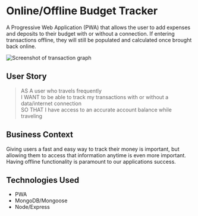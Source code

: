 # Online/Offline Budget Tracker
A Progressive Web Application (PWA) that allows the user to add expenses and deposits to their budget with or without a connection. If entering transactions offline, they will still be populated and calculated once brought back online. 

![Screenshot of transaction graph](https://jxleilani.github.io/budgettracker/assets/screenshot.png)

## User Story
>AS A user who travels frequently  
I WANT to be able to track my transactions with or without a data/internet connection  
SO THAT I have access to an accurate account balance while traveling

## Business Context
Giving users a fast and easy way to track their money is important, but allowing them to access that information anytime is even more important. Having offline functionality is paramount to our applications success.

## Technologies Used
* PWA
* MongoDB/Mongoose
* Node/Express
